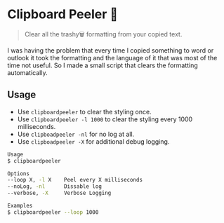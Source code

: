 # Clipboard Peeler 🍌
> Clear all the trashy🗑️ formatting from your copied text.

I was having the problem that every time I copied something to word or outlook it took the formatting and the language of it that was most of the time not useful. So I made a small script that clears the formatting automatically.

## Usage

- Use `clipboardpeeler` to clear the styling once.
- Use `clipboardpeeler -l 1000` to clear the styling every 1000 milliseconds.
- Use `clipboadpeeler -nl` for no log at all.
- Use `clipboadpeeler -X` for additional debug logging.

```bash
Usage
$ clipboardpeeler

Options
--loop X, -l X    Peel every X milliseconds
--noLog, -nl      Dissable log
--verbose, -X     Verbose Logging

Examples
$ clipboardpeeler --loop 1000
```
